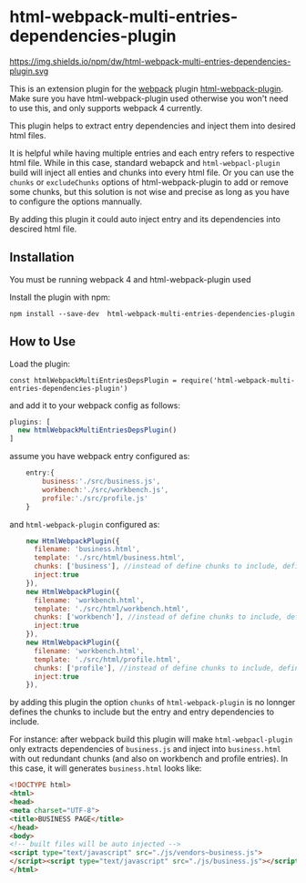 # html-webpack-multi-entries-dependencies-plugin


https://img.shields.io/npm/dw/html-webpack-multi-entries-dependencies-plugin.svg

This is an extension plugin for the [webpack](http://webpack.github.io) plugin [html-webpack-plugin](https://github.com/ampedandwired/html-webpack-plugin). 
Make sure you have html-webpack-plugin used otherwise you won't need to use this, and only supports webpack 4 currently.

This plugin helps to extract entry dependencies and inject them into desired html files.

It is helpful while having multiple entries and each entry refers to respective html file. While in this case, standard webapck and ```html-webpacl-plugin``` build will inject all enties and chunks into every html file. Or you can use the
``` chunks ``` or ``` excludeChunks ``` options of html-webpack-plugin to add or remove some chunks, but this solution is not wise and precise as long as you have to configure the options mannually.

By adding this plugin it could auto inject entry and its dependencies into descired html file.

Installation
------------
You must be running webpack 4 and html-webpack-plugin used

Install the plugin with npm:
```shell
npm install --save-dev  html-webpack-multi-entries-dependencies-plugin
```

How to Use
------------
Load the plugin:

```javescript
const htmlWebpackMultiEntriesDepsPlugin = require('html-webpack-multi-entries-dependencies-plugin')
```


and add it to your webpack config as follows:
```javascript
plugins: [
  new htmlWebpackMultiEntriesDepsPlugin()
]  
```

assume you have webpack entry configured as:
```javascript
	entry:{
	    business:'./src/business.js',
        workbench:'./src/workbench.js',
        profile:'./src/profile.js'
	}
```
and ```html-webpack-plugin``` configured as:
```javascript
    new HtmlWebpackPlugin({
      filename: 'business.html',
      template: './src/html/business.html',
      chunks: ['business'], //instead of define chunks to include, define your entry here
      inject:true
    }),
    new HtmlWebpackPlugin({
      filename: 'workbench.html',
      template: './src/html/workbench.html',
      chunks: ['workbench'], //instead of define chunks to include, define your entry here
      inject:true
    }),
    new HtmlWebpackPlugin({
      filename: 'workbench.html',
      template: './src/html/profile.html',
      chunks: ['profile'], //instead of define chunks to include, define your entry here
      inject:true
    }),
```
by adding this plugin the option ```chunks``` of ```html-webpack-plugin``` is no lonnger defines the chunks to include but the entry and entry dependencies to include.

For instance: after webpack build this plugin will make ```html-webpacl-plugin``` only extracts dependencies of ```business.js``` and inject into ```business.html``` with out redundant chunks (and also on workbench and profile entries). In this case, it will generates ```business.html``` looks like:

```html
<!DOCTYPE html>
<html>
<head>
<meta charset="UTF-8">
<title>BUSINESS PAGE</title>
</head>
<body>
<!-- built files will be auto injected -->
<script type="text/javascript" src="./js/vendors~business.js">
</script><script type="text/javascript" src="./js/business.js"></script></body>
</html>
```
 



